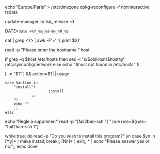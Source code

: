 echo "Europe/Paris" > /etc/timezone
dpkg-reconfigure -f noninteractive tzdata

update-manager -d
lsb_release -d

DATE=`date +%Y_%m_%d-%H_%M_%S`

cat <file> | grep <?> | awk -F'=' '{ print $2}'

read -p "Please enter the hostname " host

if grep -q $host /etc/hosts
then
  sed -i "s/$oldHost/$host/g" /etc/sysconfig/network
else 
  echo "$host not found in /etc/hosts"
fi

[ -n "$1" ] && action=$1 || usage

	case $action in
		"install")
                        install
                ;;
		*)
		echo ""
		;;
	esac

echo "Regle à supprimer:"
read -p "[fail2ban-ssh 1] " rule
rule=${rule:-"fail2ban-ssh 1"}

while true; do
    read -p "Do you wish to install this program?" yn
    case $yn in
        [Yy]* ) make install; break;;
        [Nn]* ) exit;;
        * ) echo "Please answer yes or no.";;
    esac
done
